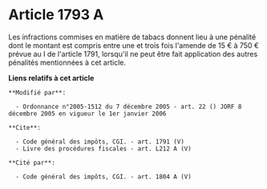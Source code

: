 # Article 1793 A

Les infractions commises en matière de tabacs donnent lieu à une pénalité dont le montant est compris entre une et trois fois
l'amende de 15 € à 750 € prévue au I de l'article 1791, lorsqu'il ne peut être fait application des autres pénalités
mentionnées à cet article.

**Liens relatifs à cet article**

	**Modifié par**:

	  - Ordonnance n°2005-1512 du 7 décembre 2005 - art. 22 () JORF 8 décembre 2005 en vigueur le 1er janvier 2006

	**Cite**:

	  - Code général des impôts, CGI. - art. 1791 (V)
	  - Livre des procédures fiscales - art. L212 A (V)

	**Cité par**:

	  - Code général des impôts, CGI. - art. 1804 A (V)
